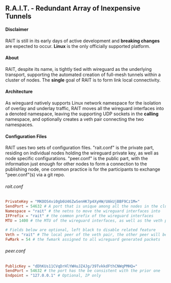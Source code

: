 ## R.A.I.T. - Redundant Array of Inexpensive Tunnels
#### Disclaimer

RAIT is still in its early days of active development and **breaking changes** are expected to occur. **Linux** is the only officially supported platform.

#### About

RAIT, despite its name, is tightly tied with wireguard as the underlying transport, supporting the automated creation of full-mesh tunnels within a cluster of nodes. The **single** goal of RAIT is to form link local connectivity.

#### Architecture

As wireguard natively supports Linux network namespace for the isolation of overlay and underlay traffic, RAIT moves all the wireguard interfaces into a denoted namespace, leaving the supporting UDP sockets in the **calling** namespace, and optionally creates a veth pair connecting the two namespaces.

#### Configuration Files

RAIT uses two sets of configuration files. "rait.conf" is the private part, residing on individual nodes holding the wireguard private key, as well as node specific configurations. "peer.conf" is the public part, with the information just enough for other nodes to form a connection to the publishing node, one common practice is for the participants to exchange "peer.conf"(s) via a git repo.

###### rait.conf
```toml
PrivateKey = "MKOOS4vi0gb6U46ZwSenHK7p4XyHW/UAkUjBBF9Cz1M="
SendPort = 54632 # A port that is unique among all the nodes in the cluster
Namespace = "rait" # the netns to move the wireguard interfaces into
IFPrefix = "rait" # the common prefix of the wireguard interfaces
MTU = 1400 # the MTU of the wireguard interfaces, as well as the veth pair if enabled

# Fields below are optional, left black to disable related feature
Veth = "rait" # The local peer of the veth pair, the other peer will be named "host"
FwMark = 54 # the fwmark assigned to all wireguard generated packets
```
###### peer.conf
```toml
PublicKey = "dDhKUs11CVqDrHlYWHuJZ4Jg/39TvkkdFthCNWqPMHQ="
SendPort = 54632 # the port has the be consistent with the prior one
Endpoint = "127.0.0.1" # Optional, IP only
```

